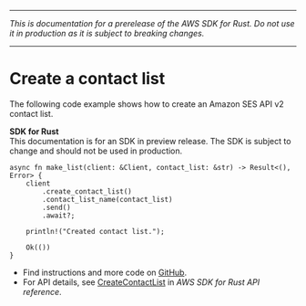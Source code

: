 --------

 *This is documentation for a prerelease of the AWS SDK for Rust\. Do not use it in production as it is subject to breaking changes\.* 

--------

# Create a contact list<a name="sesv2_CreateContactList_rust_topic"></a>

The following code example shows how to create an Amazon SES API v2 contact list\.

**SDK for Rust**  
This documentation is for an SDK in preview release\. The SDK is subject to change and should not be used in production\.
  

```
async fn make_list(client: &Client, contact_list: &str) -> Result<(), Error> {
    client
        .create_contact_list()
        .contact_list_name(contact_list)
        .send()
        .await?;

    println!("Created contact list.");

    Ok(())
}
```
+  Find instructions and more code on [GitHub](https://github.com/awsdocs/aws-doc-sdk-examples/tree/main/.rust_alpha/ses#code-examples)\. 
+  For API details, see [CreateContactList](https://awslabs.github.io/aws-sdk-rust/) in *AWS SDK for Rust API reference*\. 